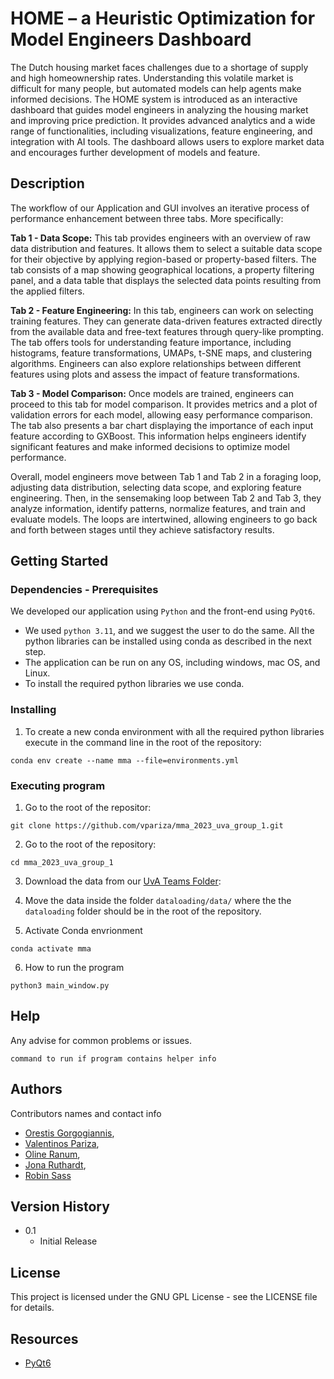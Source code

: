 # HOME – a Heuristic Optimization for Model Engineers Dashboard

The Dutch housing market faces challenges due to a shortage of supply and high homeownership rates. Understanding this volatile market is difficult for many people, but automated models can help agents make informed decisions. The HOME system is introduced as an interactive dashboard that guides model engineers in analyzing the housing market and improving price prediction. It provides advanced analytics and a wide range of functionalities, including visualizations, feature engineering, and integration with AI tools. The dashboard allows users to explore market data and encourages further development of models and feature.

## Description

The workflow of our Application and GUI involves an iterative process of performance enhancement between three tabs. More specifically:

**Tab 1 - Data Scope:** This tab provides engineers with an overview of raw data distribution and features. It allows them to select a suitable data scope for their objective by applying region-based or property-based filters. The tab consists of a map showing geographical locations, a property filtering panel, and a data table that displays the selected data points resulting from the applied filters.

**Tab 2 - Feature Engineering:** In this tab, engineers can work on selecting training features. They can generate data-driven features extracted directly from the available data and free-text features through query-like prompting. The tab offers tools for understanding feature importance, including histograms, feature transformations, UMAPs, t-SNE maps, and clustering algorithms. Engineers can also explore relationships between different features using plots and assess the impact of feature transformations.

**Tab 3 - Model Comparison:** Once models are trained, engineers can proceed to this tab for model comparison. It provides metrics and a plot of validation errors for each model, allowing easy performance comparison. The tab also presents a bar chart displaying the importance of each input feature according to GXBoost. This information helps engineers identify significant features and make informed decisions to optimize model performance.

Overall, model engineers move between Tab 1 and Tab 2 in a foraging loop, adjusting data distribution, selecting data scope, and exploring feature engineering. Then, in the sensemaking loop between Tab 2 and Tab 3, they analyze information, identify patterns, normalize features, and train and evaluate models. The loops are intertwined, allowing engineers to go back and forth between stages until they achieve satisfactory results.

## Getting Started

### Dependencies - Prerequisites

We developed our application using `Python` and the front-end using `PyQt6`.
* We used `python 3.11`, and we suggest the user to do the same.
All the python libraries can be installed using conda as described in the next step.
* The application can be run on any OS, including windows, mac OS, and Linux.
* To install the required python libraries we use conda.

### Installing
1. To create a new conda environment with all the required python libraries execute in the command line in the root of the repository:
```
conda env create --name mma --file=environments.yml
```

### Executing program

1. Go to the root of the repositor:
```
git clone https://github.com/vpariza/mma_2023_uva_group_1.git
```

2. Go to the root of the repository:
```
cd mma_2023_uva_group_1
```

3. Download the data from our [UvA Teams Folder](https://amsuni.sharepoint.com/:f:/r/sites/STUDENT_Multimedia_Analytics___Team_1/Shared%20Documents/General/Datasets/Funda?csf=1&web=1&e=VgYzx7): 

4. Move the data inside the folder `dataloading/data/` where the the `dataloading` folder should be in the root of the repository.


5. Activate Conda envrionment
```
conda activate mma
```

6. How to run the program
```
python3 main_window.py
```

## Help

Any advise for common problems or issues.
```
command to run if program contains helper info
```

## Authors

Contributors names and contact info

* [Orestis Gorgogiannis](orestis.gorgogiannis@student.uva.nl), 
* [Valentinos Pariza](valentinos.pariza@student.uva.nl),
* [Oline Ranum](oline.ranum@student.uva.nl),
* [Jona Ruthardt](jona.ruthardt@student.uva.nl),
* [Robin Sass](robin.sasse@student.uva.nl)

## Version History

* 0.1
    * Initial Release

## License

This project is licensed under the GNU GPL License - see the LICENSE file for details.

## Resources

* [PyQt6](https://pypi.org/project/PyQt6/)
